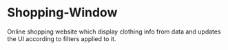 # Shopping-Window
Online shopping website which display clothing info from data and updates the UI according to filters applied to it.
